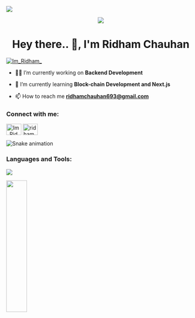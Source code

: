 ![](https://visitcount.itsvg.in/api?id=Ridham&label=Profile%20Views&color=1&icon=0&pretty=true)

<div align="center">
    <img src="https://media.giphy.com/media/qgQUggAC3Pfv687qPC/giphy.gif" >
</div>
<h1 align="center">Hey there.. 👋, I'm Ridham Chauhan</h1>

<p align="left"> <a href="https://twitter.com/Im_Ridham_" target="blank"><img src="https://img.shields.io/twitter/follow/Im_Ridham_?logo=twitter&style=for-the-badge" alt="Im_Ridham_" /></a> </p>

- 👨‍💻 I’m currently working on **Backend Development**

- 🌱 I’m currently learning **Block-chain Development and Next.js**

- 📫 How to reach me **ridhamchauhan693@gmail.com**

<h3 align="left">Connect with me:</h3>
<p align="left">

<a href="https://twitter.com/Im_Ridham_" target="blank"><img align="center" src="https://raw.githubusercontent.com/rahuldkjain/github-profile-readme-generator/master/src/images/icons/Social/twitter.svg" alt="Im_Ridham_" height="30" width="40" /></a>
<a href="https://www.linkedin.com/in/ridham-chauhan/" target="blank"><img align="center" src="https://raw.githubusercontent.com/rahuldkjain/github-profile-readme-generator/master/src/images/icons/Social/linked-in-alt.svg" alt="ridham" height="30" width="40" /></a>
</p>

<img src="https://raw.githubusercontent.com/rythm01/rythm01/output/snake.svg" alt="Snake animation" />

<h3 align="left">Languages and Tools:</h3>
<p>
  <a href="https://skillicons.dev">
    <img src="https://skillicons.dev/icons?i=react,java,py,git,c,cpp,figma,firebase,materialui,mongodb,mysql,tailwind,vite,redux,postman,eclipse,androidstudio,angular,linux,idea,github,jquery,nodejs,express,bash,stackoverflow,vscode,php,html,css,js,bootstrap,vercel&perline=11" />
  </a>
</p>

<img align="left" width="33%" height="30%" src="https://github-readme-stats.vercel.app/api?username=rythm01&show_icons=true&theme=tokyonight">
